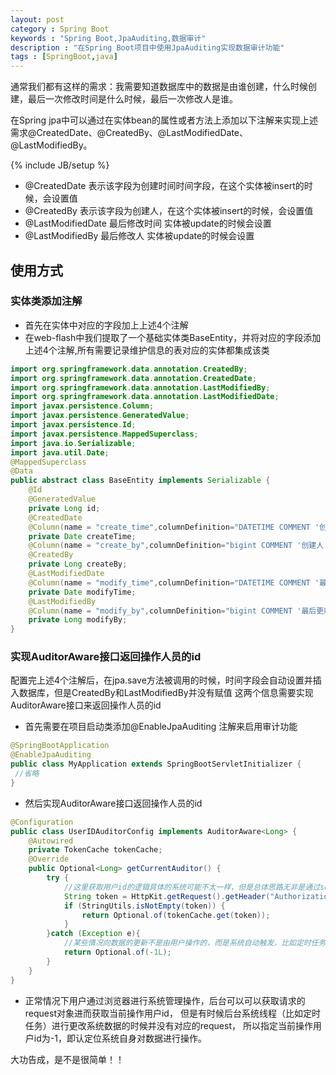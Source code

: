 ```yaml
---
layout: post
category : Spring Boot 
keywords : "Spring Boot,JpaAuditing,数据审计"
description : "在Spring Boot项目中使用JpaAuditing实现数据审计功能"
tags : [SpringBoot,java]
---
```


通常我们都有这样的需求：我需要知道数据库中的数据是由谁创建，什么时候创建，最后一次修改时间是什么时候，最后一次修改人是谁。

在Spring jpa中可以通过在实体bean的属性或者方法上添加以下注解来实现上述需求@CreatedDate、@CreatedBy、@LastModifiedDate、@LastModifiedBy。

<!--break-->

{% include JB/setup %}


- @CreatedDate 表示该字段为创建时间时间字段，在这个实体被insert的时候，会设置值
- @CreatedBy 表示该字段为创建人，在这个实体被insert的时候，会设置值
- @LastModifiedDate 最后修改时间 实体被update的时候会设置
- @LastModifiedBy  最后修改人 实体被update的时候会设置

## 使用方式

### 实体类添加注解

- 首先在实体中对应的字段加上上述4个注解
- 在web-flash中我们提取了一个基础实体类BaseEntity，并将对应的字段添加上述4个注解,所有需要记录维护信息的表对应的实体都集成该类
```java
import org.springframework.data.annotation.CreatedBy;
import org.springframework.data.annotation.CreatedDate;
import org.springframework.data.annotation.LastModifiedBy;
import org.springframework.data.annotation.LastModifiedDate;
import javax.persistence.Column;
import javax.persistence.GeneratedValue;
import javax.persistence.Id;
import javax.persistence.MappedSuperclass;
import java.io.Serializable;
import java.util.Date;
@MappedSuperclass
@Data
public abstract class BaseEntity implements Serializable {
    @Id
    @GeneratedValue
    private Long id;
    @CreatedDate
    @Column(name = "create_time",columnDefinition="DATETIME COMMENT '创建时间/注册时间'")
    private Date createTime;
    @Column(name = "create_by",columnDefinition="bigint COMMENT '创建人'")
    @CreatedBy
    private Long createBy;
    @LastModifiedDate
    @Column(name = "modify_time",columnDefinition="DATETIME COMMENT '最后更新时间'")
    private Date modifyTime;
    @LastModifiedBy
    @Column(name = "modify_by",columnDefinition="bigint COMMENT '最后更新人'")
    private Long modifyBy;
}
```

### 实现AuditorAware接口返回操作人员的id
配置完上述4个注解后，在jpa.save方法被调用的时候，时间字段会自动设置并插入数据库，但是CreatedBy和LastModifiedBy并没有赋值
这两个信息需要实现AuditorAware接口来返回操作人员的id
- 首先需要在项目启动类添加@EnableJpaAuditing 注解来启用审计功能
```java
@SpringBootApplication
@EnableJpaAuditing
public class MyApplication extends SpringBootServletInitializer {
 //省略
}
```
- 然后实现AuditorAware接口返回操作人员的id
```java
@Configuration
public class UserIDAuditorConfig implements AuditorAware<Long> {
    @Autowired
    private TokenCache tokenCache;
    @Override
    public Optional<Long> getCurrentAuditor() {
        try {
            //这里获取用户id的逻辑具体的系统可能不太一样，但是总体思路无非是通过session，或者头信息获取用户标识并最终获取当前用户id
            String token = HttpKit.getRequest().getHeader("Authorization");
            if (StringUtils.isNotEmpty(token)) {
                return Optional.of(tokenCache.get(token));
            }
        }catch (Exception e){
            //某些情况向数据的更新不是由用户操作的，而是系统自动触发，比如定时任务之类，这里可以定义一个系统自身的用户id
            return Optional.of(-1L);
        }        
    }
}
```

- 正常情况下用户通过浏览器进行系统管理操作，后台可以可以获取请求的request对象进而获取当前操作用户id，
但是有时候后台系统线程（比如定时任务）进行更改系统数据的时候并没有对应的request，
所以指定当前操作用户id为-1，即认定位系统自身对数据进行操作。

大功告成，是不是很简单！！

